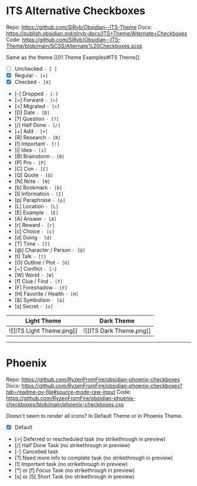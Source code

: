 # ITS Alternative Checkboxes
Repo: https://github.com/SlRvb/Obsidian--ITS-Theme
Docs: https://publish.obsidian.md/slrvb-docs/ITS+Theme/Alternate+Checkboxes
Code: https://github.com/SlRvb/Obsidian--ITS-Theme/blob/main/SCSS/Alternate%20Checkboxes.scss

Same as the theme [[01 Theme Examples#ITS Theme]]

- [ ] Unchecked `- [ ]`
- [x] Regular `- [x]`
- [X] Checked  `- [X]`
- [-] Dropped  `- [-]`
- [>] Forward  `- [>]`
- [<] Migrated  `- [<]`
- [D] Date  `- [D]`
- [?] Question  `- [?]`
- [/] Half Done  `- [/]`
- [+] Add  `- [+]`
- [R] Research  `- [R]`
- [!] Important  `- [!]`
- [i] Idea  `- [i]`
- [B] Brainstorm  `- [B]`
- [P] Pro  `- [P]`
- [C] Con  `- [C]`
- [Q] Quote  `- [Q]`
- [N] Note  `- [N]`
- [b] Bookmark  `- [b]`
- [I] Information  `- [I]`
- [p] Paraphrase  `- [p]`
- [L] Location  `- [L]`
- [E] Example  `- [E]`
- [A] Answer  `- [A]`
- [r] Reward `- [r]`
- [c] Choice  `- [c]`
- [d] Doing  `- [d]`
- [T] Time  `- [T]`
- [@] Character / Person  `- [@]`
- [t] Talk  `- [t]`
- [O] Outline / Plot  `- [O]`
- [~] Conflict  `- [~]`
- [W] World  `- [W]`
- [f] Clue / Find  `- [f]`
- [F] Foreshadow  `- [F]`
- [H] Favorite / Health  `- [H]`
- [&] Symbolism  `- [&]`
- [s] Secret  `- [s]`

| Light Theme                          | Dark Theme                           |
| ------------------------------------ | ------------------------------------ |
| ![[ITS Light Theme.png]] | ![[ITS Dark Theme.png]] |

---

# Phoenix
Repo: https://github.com/RyzenFromFire/obsidian-phoenix-checkboxes
Docs: https://github.com/RyzenFromFire/obsidian-phoenix-checkboxes?tab=readme-ov-file#source-mode-raw-input
Code: https://github.com/RyzenFromFire/obsidian-phoenix-checkboxes/blob/main/phoenix-checkboxes.css

Doesn't seem to render all icons? In Default Theme or in Phoenix Theme.

- [x] Default
- [>] Deferred or rescheduled task (no strikethrough in preview)
- [/] Half Done Task (no strikethrough in preview)
- [-] Cancelled task
- [?] Need more info to complete task (no strikethrough in preview)
- [!] Important task (no strikethrough in preview)
- [*] or [f] Focus Task (no strikethrough in preview)
- [s] or [5] Short Task (no strikethrough in preview)